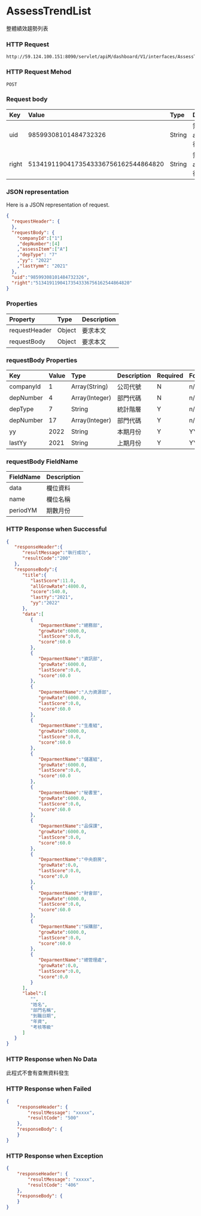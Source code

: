 # AssessTrendList
整體績效趨勢列表

### HTTP Request
```
http://59.124.100.151:8090/servlet/apiM/dashboard/V1/interfaces/AssessTrend/AssessTrendList
```

### HTTP Request Mehod
```
POST
```

### Request body
| Key | Value | Type | Description |
|:----------|:-------------|:-----|:------------|
| uid | 98599308101484732326 | String | 需透過apiLogin取得
| right | 51341911904173543336756162544864820 | String | 需透過apiLogin取得 |

### JSON representation
Here is a JSON representation of request.
```json
{
  "requestHeader": {
  },
  "requestBody": {
    "companyId":["1"]
    ,"depNumber":[4]
    ,"assessItem":["A"]
    ,"depType": "7"
    ,"yy": "2022"
    ,"lastYymm": "2021"
  },
  "uid":"98599308101484732326",
  "right":"51341911904173543336756162544864820"
}
```

### Properties
| Property | Type | Description |
|:---------|:-----|:------------|
| requestHeader | Object | 要求本文 |
| requestBody | Object | 要求本文 |

### requestBody Properties
| Key | Value | Type | Description | Required | Format |
|:----------|:-------------|:-----|:------------|:------------|:------------|
| companyId | 1 | Array(String) | 公司代號 | N | n/a |
| depNumber | 4 | Array(Integer) | 部門代碼 | N | n/a |
| depType | 7 | String| 統計階層 | Y | n/a |
| depNumber | 17 | Array(Integer) | 部門代碼 | Y | n/a |
| yy | 2022 | String | 本期月份 | Y | YYYYmm |
| lastYy | 2021 | String | 上期月份 | Y | YYYYmm |

### requestBody FieldName
| FieldName | Description |
|:----------|:-------------|
| data | 欄位資料 |
| name | 欄位名稱 |
| periodYM | 期數月份 |

### HTTP Response when Successful
```json
{
   "responseHeader":{
      "resultMessage":"執行成功",
      "resultCode":"200"
   },
   "responseBody":{
      "title":{
         "lastScore":11.0,
         "allGrowRate":4800.0,
         "score":540.0,
         "lastYy":"2021",
         "yy":"2022"
      },
      "data":[
         {
            "DeparmentName":"總務部",
            "growRate":6000.0,
            "lastScore":0.0,
            "score":60.0
         },
         {
            "DeparmentName":"資訊部",
            "growRate":6000.0,
            "lastScore":0.0,
            "score":60.0
         },
         {
            "DeparmentName":"人力資源部",
            "growRate":6000.0,
            "lastScore":0.0,
            "score":60.0
         },
         {
            "DeparmentName":"生產組",
            "growRate":6000.0,
            "lastScore":0.0,
            "score":60.0
         },
         {
            "DeparmentName":"儲運組",
            "growRate":6000.0,
            "lastScore":0.0,
            "score":60.0
         },
         {
            "DeparmentName":"秘書室",
            "growRate":6000.0,
            "lastScore":0.0,
            "score":60.0
         },
         {
            "DeparmentName":"品保課",
            "growRate":6000.0,
            "lastScore":0.0,
            "score":60.0
         },
         {
            "DeparmentName":"中央廚房",
            "growRate":0.0,
            "lastScore":0.0,
            "score":0.0
         },
         {
            "DeparmentName":"財會部",
            "growRate":6000.0,
            "lastScore":0.0,
            "score":60.0
         },
         {
            "DeparmentName":"採購部",
            "growRate":6000.0,
            "lastScore":0.0,
            "score":60.0
         },
         {
            "DeparmentName":"總管理處",
            "growRate":0.0,
            "lastScore":0.0,
            "score":0.0
         }
      ],
      "label":[
         "",
         "姓名",
         "部門名稱",
         "到職日期",
         "年資",
         "考核等級"
      ]
   }
}
```

### HTTP Response when No Data
此程式不會有查無資料發生

### HTTP Response when Failed
```json
{
    "responseHeader": {
        "resultMessage": "xxxxx",
        "resultCode": "500"
    },
    "responseBody": {
    }
}
```

### HTTP Response when Exception
```json
{
    "responseHeader": {
        "resultMessage": "xxxxx",
        "resultCode": "406"
    },
    "responseBody": {
    }
}
```
